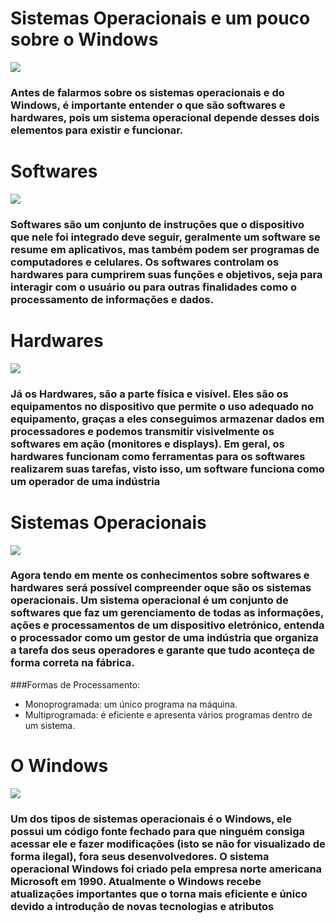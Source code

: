 # Sistemas Operacionais e um pouco sobre o Windows
![](https://camo.githubusercontent.com/b395d1a7cc2734ca965a6f546be9b4810d265b79443f8913fb5465153ab792f3/68747470733a2f2f746d2e6962786b2e636f6d2e62722f323032312f30332f30382f30383130353034313430303039372e6a70673f696d733d37353078)
### Antes de falarmos sobre os sistemas operacionais e do Windows, é importante entender o que são softwares e hardwares, pois um sistema operacional depende desses dois elementos para existir e funcionar. 

# Softwares
![](https://camo.githubusercontent.com/625c83f1fef8a5c435d42d12ae461da0b1a297d007baa007f8e624f96b8042f2/68747470733a2f2f696d616765732e6374666173736574732e6e65742f6c7a6e793333686f316734352f3335665a736855554962616f724941554849624b586c2f33613366636435653530376636306531303034613861336335396363643536612f626573742d766964656f2d65646974696e672d736f6674776172652e6a7067)
### Softwares são um conjunto de instruções que o dispositivo que nele foi integrado deve seguir, geralmente um software se resume em aplicativos, mas também podem ser programas de computadores e celulares. Os softwares controlam os hardwares para cumprirem suas funções e objetivos, seja para interagir com o usuário ou para outras finalidades como o processamento de informações e dados. 

# Hardwares
![](https://camo.githubusercontent.com/e66aeb7f6e71d40c43e37877210d31eace20464beb082a611d312eabd7a4e054/68747470733a2f2f70686f656e69786e61702e636f6d2f676c6f73736172792f77702d636f6e74656e742f75706c6f6164732f323032322f30392f776861742d69732d68617264776172652e6a7067)
### Já os Hardwares, são a parte física e visível. Eles são os equipamentos no dispositivo que permite o uso adequado no equipamento, graças a eles conseguimos armazenar dados em processadores e podemos transmitir visivelmente os softwares em ação (monitores e displays). Em geral, os hardwares funcionam como ferramentas para os softwares realizarem suas tarefas, visto isso, um software funciona como um operador de uma indústria 

# Sistemas Operacionais
![](https://a3aengenharia.com.br/wp-content/uploads/2024/12/sistemas-operacionais.jpeg)
### Agora tendo em mente os conhecimentos sobre softwares e hardwares será possível compreender oque são os sistemas operacionais. Um sistema operacional é um conjunto de softwares que faz um gerenciamento de todas as informações, ações e processamentos de um dispositivo eletrónico, entenda o processador como um gestor de uma indústria que organiza a tarefa dos seus operadores e garante que tudo aconteça de forma correta na fábrica.  
###Formas de Processamento:

- Monoprogramada: um único programa na máquina.
- Multiprogramada: é eficiente e apresenta vários programas dentro de um sistema.
  
# O Windows
![](https://cdn.dribbble.com/users/1063469/screenshots/4100137/media/901d1c0a6340f56ae5f6b40f557f179c.gif)
### Um dos tipos de sistemas operacionais é o Windows, ele possui um código fonte fechado para que ninguém consiga acessar ele e fazer modificações (isto se não for visualizado de forma ilegal), fora seus desenvolvedores. O sistema operacional Windows foi criado pela empresa norte americana Microsoft em 1990. Atualmente o Windows recebe atualizações importantes que o torna mais eficiente e único devido a introdução de novas tecnologias e atributos 
